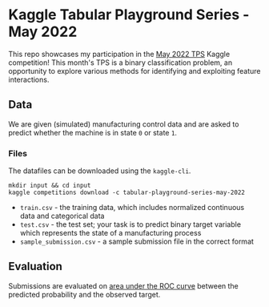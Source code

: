 # Kaggle Tabular Playground Series - May 2022

This repo showcases my participation in the [May 2022 TPS](https://www.kaggle.com/competitions/tabular-playground-series-may-2022/overview) Kaggle competition!
This month's TPS is a binary classification problem, an opportunity to explore various methods for identifying and exploiting feature interactions.

## Data
We are given (simulated) manufacturing control data and are asked to predict whether the machine is in state `0` or state `1`.

### Files
The datafiles can be downloaded using the `kaggle-cli`.
```
mkdir input && cd input
kaggle competitions download -c tabular-playground-series-may-2022
```
* `train.csv` - the training data, which includes normalized continuous data and categorical data
* `test.csv` - the test set; your task is to predict binary target variable which represents the state of a manufacturing process
* `sample_submission.csv` - a sample submission file in the correct format


## Evaluation
Submissions are evaluated on [area under the ROC curve](https://en.wikipedia.org/wiki/Receiver_operating_characteristic) between the predicted probability and the observed target.

<!--
### Submission File
Each id in the test set much have a corresponding predicted probability for the target variable. The submission file should contain a header and have the following format.
```
id,target
900000,0.65
900001,0.97
900002,0.02
...
```
-->
